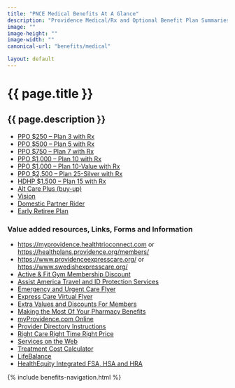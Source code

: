 ```yaml
---
title: "PNCE Medical Benefits At A Glance"
description: "Providence Medical/Rx and Optional Benefit Plan Summaries"
image: ""
image-height: ""
image-width: ""
canonical-url: "benefits/medical"

layout: default
---
```

  <div class="banner">
    <div class="color-overlay"></div>
  </div>
  <div class="container main-body">
    <div class="row">
      <div class="col-10">
        <h1>{{ page.title }}</h1>
        <h2>{{ page.description }}</h2>
        <ul>
          <li>
            <a href="/assets/documents/2020/Plan3withRxSummary.pdf">PPO
              $250 – Plan 3 with Rx</a>
          </li>
          <li>
            <a href="/assets/documents/2020/Plan5withRxSummary.pdf">PPO
              $500 – Plan 5 with Rx</a>
          </li>
          <li>
            <a href="/assets/documents/2020/Plan7withRxSummary.pdf">PPO
              $750 – Plan 7 with Rx</a>
          </li>
          <li>
            <a href="/assets/documents/2020/Plan10withRxSummary.pdf">PPO
              $1,000 – Plan 10 with Rx</a>
          </li>
          <li>
            <a href="/assets/documents/2020/Plan10-valuewithRxSummary.pdf">PPO
              $1,000 – Plan 10-Value with Rx</a>
          </li>
          <li>
            <a href="/assets/documents/2020/Plan25-silverwithRxSummary.pdf">PPO
              $2,500 – Plan 25-Silver with Rx</a>
          </li>
          <li>
            <a href="/assets/documents/2019/Plan%2b15%2bwith%2bRx.pdf">HDHP
              $1,500 – Plan 15 with Rx</a>
          </li>
          <li>
            <a href="/assets/documents/2020/PNCE2020-01-01PHPAltCarePlus.pdf">Alt
              Care Plus (buy-up)</a>
          </li>
          <li>
            <a href="/assets/documents/2020/PNCE2020-01-01PHPVisionSummary.pdf">Vision</a>
          </li>
          <li>
            <a href="/assets/documents/2020/PNCE2020-01-01DomesticPartner.pdf">Domestic
              Partner Rider</a>
          </li>
          <li>
            <a href="/assets/documents/2019/Early%2bretiree.pdf">Early
              Retiree Plan</a>
          </li>
        </ul>
        <h3>Value added resources, Links, Forms and Information</h3>
        <ul>
          <li>
            <a href="https://myprovidence.healthtrioconnect.com/"
              target="_blank">https://myprovidence.healthtrioconnect.com</a>
            or <a href="https://healthplans.providence.org/members/"
              target="_blank">https://healthplans.providence.org/members/</a>
          </li>
          <li>
            <a href="https://www.providenceexpresscare.org/" target="_blank">https://www.providenceexpresscare.org/</a>
            or <a href="https://www.swedishexpresscare.org/" target="_blank">https://www.swedishexpresscare.org/</a>
          </li>
          <li>
            <a href="/assets/documents/2020/ActiveAndFit-PHP2020.pdf">Active &amp; Fit Gym
              Membership Discount</a>
          </li>
          <li>
            <a href="/assets/documents/2019/assist%2bamerica%2btravel%2band%2bID%2bprotection%2bservices.pdf">Assist America
              Travel and ID Protection Services</a>
          </li>
          <li>
            <a href="/assets/documents/2020/EmergencyUrgentCare-PHP2020.pdf">Emergency and Urgent Care Flyer</a>
          </li>
          <li>
            <a href="/assets/documents/2020/ExpressCareVirtual-PHP2020.pdf">Express Care Virtual Flyer</a>
          </li>
          <li>
            <a href="/assets/documents/2020/MemberDiscounts-PHP2020.pdf">Extra Values and Discounts
              For Members</a>
          </li>
          <li>
            <a href="/assets/documents/2020/MemberPharmacy-PHP2020.pdf">Making the Most Of
              Your Pharmacy Benefits</a>
          </li>
          <li>
            <a href="/assets/documents/2020/MyProvidence-PHP2020.pdf">myProvidence.com
              Online</a>
          </li>
          <li>
            <a href="/assets/documents/2019/online%2bprovider%2bdirectory%2binstructions.pdf">Provider Directory
              Instructions</a>
          </li>
          <li>
            <a href="/assets/documents/2019/right%2bcare%2bright%2btime%2bright%2bprice.pdf">Right Care Right Time Right
              Price</a>
          </li>
          <li>
            <a href="/assets/documents/2019/services%2bon%2bthe%2bweb.pdf">Services on the Web</a>
          </li>
          <li>
            <a href="/assets/documents/2020/TreatmentCostCalculator-PHP2020.pdf">Treatment Cost Calculator</a>
          </li>
          <li>
            <a href="/assets/documents/2020/LifeBalanceProgram-PHP2020.pdf">LifeBalance</a>
          </li>
          <li>
            <a href="https://sales.healthequity.com/providence/" target="_blank">HealthEquity Integrated FSA, HSA and
              HRA</a>
          </li>
        </ul>
      </div>
      <div class="col-2">
        {% include benefits-navigation.html %}  
      </div>
    </div>
  </div>